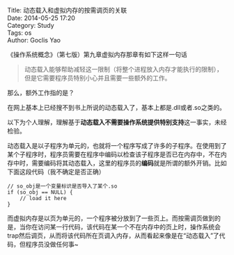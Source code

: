 Title: 动态载入和虚拟内存的按需调页的关联  
Date: 2014-05-25 17:20  
Category: Study  
Tags: os  
Author: Goclis Yao    


《操作系统概念》（第七版）第九章虚拟内存那章有如下这样一句话
> 动态载入能够帮助减轻这一限制（将整个进程放入内存才能执行的限制），但是它需要程序员特别小心并且需要一些额外的工作。

那么，额外工作指的是？

在网上基本上已经搜不到书上所说的动态载入了，基本上都是.dll或者.so之类的。

以下为个人理解，理解基于**动态载入不需要操作系统提供特别支持**这一事实，未经检验。

动态载入是以子程序为单元的，也就将一个程序写成了许多的子程序。在使用到了某个子程序时，程序员需要在程序中编码以检查该子程序是否已在内存中，不在内存中时，需要编码将其动态载入，这里的程序员的**编码**就是所谓的额外开销。比如下面这段代码（我不确定是否正确）

```
// so_obj是一个变量标识是否导入了某个.so
if (so_obj == NULL) {
    // load it here
}
```

而虚拟内存是以页为单元的，一个程序被分放到了一些页上。而按需调页做到的是，当你在访问某一行代码，该代码在某一个不在内存中的页上时，操作系统会trap然后调页，从而将该代码所在页调入内存，从而看起来像是在“动态载入”了代码，但程序员没做任何事~